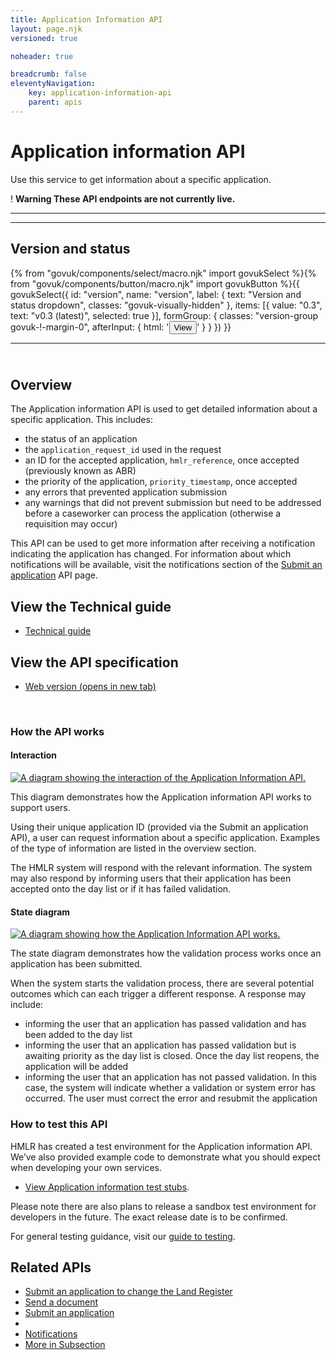 ```yaml
---
title: Application Information API
layout: page.njk
versioned: true

noheader: true

breadcrumb: false
eleventyNavigation:
    key: application-information-api
    parent: apis
---
```


<div class="govuk-grid-row">
  <div class="govuk-grid-column-two-thirds">
    <h1 class="govuk-heading-xl">
      Application information API
    </h1>
    <p class="govuk-body-l">Use this service to get information about a specific application.</p>
    <div class="govuk-warning-text">
      <span class="govuk-warning-text__icon" aria-hidden="true">!</span>
      <strong class="govuk-warning-text__text">
        <span class="govuk-visually-hidden">Warning</span>
        These API endpoints are not currently live.
      </strong>
    </div>
    <hr class="govuk-section-break govuk-section-break--visible">
  </div>
</div>
<div class="govuk-grid-row">
  <div class="govuk-grid-column-two-thirds">
    <hr class="govuk-section-break govuk-section-break--m govuk-section-break--visible govuk-!-margin-top-0">

  <div class="bg-version-grid">
    <div>
        <h2 class="govuk-heading-m govuk-!-margin-0" id="version-and-status">Version and status</h2>
    </div>
{% from "govuk/components/select/macro.njk" import govukSelect %}{% from "govuk/components/button/macro.njk" import govukButton %}{{ govukSelect({
  id: "version",
  name: "version",
  label: {
      text: "Version and status dropdown",
      classes: "govuk-visually-hidden"
  },
  items: [{
      value: "0.3",
      text: "v0.3 (latest)",
      selected: true
  }],
  formGroup: {
      classes: "version-group govuk-!-margin-0",
      afterInput: {
          html: '<button type="submit" 
          class="govuk-button govuk-!-margin-0" 
          data-module="govuk-button"
          onclick="setVersion();"
          >View</button>'
      }
  }
}) }}
  </div>
  <hr class="govuk-section-break govuk-section-break--m govuk-section-break--visible">    
    <div>
      <h2 class="govuk-heading-m" id="overview"><br>Overview</h2>
      <p class="govuk-body">The Application information API is used to get detailed information about a specific
        application. This includes:</p>
      <ul class="govuk-list govuk-list--bullet">
        <li>the status of an application</li>
        <li>the <code class="x-govuk-code x-govuk-code--inline">application_request_id</code> used in the
          request</li>
        <li>an ID for the accepted application, <code
            class="x-govuk-code x-govuk-code--inline">hmlr_reference</code>, once accepted (previously known as
          ABR)</li>
        <li>the priority of the application, <code
            class="x-govuk-code x-govuk-code--inline">priority_timestamp</code>, once accepted</li>
        <li>any errors that prevented application submission</li>
        <li>any warnings that did not prevent submission but need to be addressed before a caseworker can process the
          application (otherwise a requisition may occur)</li>
      </ul>
      <p class="govuk-body">This API can be used to get more information after receiving a notification indicating the
        application has changed. For information about which notifications will be available, visit the notifications
        section of the <a class="govuk-body govuk-link" href="/apis/submit-an-application">Submit an application</a> API
        page.</p>
    </div>
    <div>
      <h2 class="govuk-heading-m" id="view-the-technical-guide">View the Technical guide</h2>
      <ul class="govuk-list">
        <li>
          <a class="govuk-body govuk-link" href="./technical-guide">Technical guide</a>
        </li>
      </ul>
    </div>
    <div>
      <h2 class="govuk-heading-m" id="view-the-api-specification">View the API specification</h2>
      <ul class="govuk-list">
        <li>
          <a class="govuk-body govuk-link"
            href="https://landregistry.github.io/bgtechdoc/vcad/v0_3/vcad-spec.html#tag/Application-information-API"
            rel="noreferrer noopener" target="_blank">Web version (opens in new tab)</a>
        </li>
      </ul>
    </div>
    <br>
    <div>
      <h3 class="govuk-heading-m" id="how-the-service-api-works">How the API works</h3>
      <div class="govuk-!-padding-bottom-3"></div>
      <h4 class="govuk-heading-m">Interaction</h4>
      <div class="govuk-!-padding-bottom-5">
      <a target="_blank" href="/assets/images/ApplicationInformation_interaction_diagram.png"><img src="/assets/images/ApplicationInformation_interaction_diagram.png"
        alt="A diagram showing the interaction of the Application Information API."></a></div>
      <p class="govuk-body">This diagram demonstrates how the Application information API works to support users. </p>
      <p class="govuk-body">Using their unique application ID (provided via the Submit an application API), a user can request information about a specific application. Examples of the type of information are listed in the overview section. </p>
      <p class="govuk-body">The HMLR system will respond with the relevant information. The system may also respond by informing users that their application has been accepted onto the day list or if it has failed validation.</p>
      <h4 class="govuk-heading-m">State diagram</h4>
      <div class="govuk-!-margin-bottom-5">
      <a target="_blank" href="/assets/images/ApplicationInformation_State_diagram.png"><img src="/assets/images/ApplicationInformation_State_diagram.png"
        alt="A diagram showing how the Application Information API works."></a></div>
    </div>
    <div class="govuk-!-padding-bottom-3"></div>
    <p class="govuk-body">The state diagram demonstrates how the validation process works once an application has been submitted.</p>
    <p class="govuk-body">When the system starts the validation process, there are several potential outcomes which can each trigger a different response. A response may include:</p>
    <ul class="govuk-list--bullet">
      <li class="govuk-body">informing the user that an application has passed validation and has been added to the day list</li>
      <li class="govuk-body">informing the user that an application has passed validation but is awaiting priority as the day list is closed. Once the day list reopens, the application will be added</li>
      <li class="govuk-body">informing the user that an application has not passed validation. In this case, the system will indicate whether a validation or system error has occurred. The user must correct the error and resubmit the application</li>
    </ul>
    <div class="govuk-!-padding-bottom-3"></div>
    <div>
      <h3 class="govuk-heading-m" id="how-to-test-this-service-api">How to test this API</h3>
      <p class="govuk-body">HMLR has created a test environment for the Application information API. We’ve also provided example code to demonstrate what you should expect when developing your own services.</p>
      <ul class="govuk-list">
        <li>
          <p class="govuk-body"><a class="govuk-body govuk-link" href="./test-stubs">View
              Application information test stubs</a>.</p>
        </li>
      </ul>
      <div class="govuk-inset-text">Please note there are also plans to release a sandbox test environment for developers in the future. The exact release date is to be confirmed.</div>
      <p class="govuk-body">For general testing guidance, visit our <a class="govuk-body govuk-link"
          href="/a-guide-to-testing">guide to testing</a>.</p>
    </div>
  </div>
  <div class="govuk-grid-column-one-third">
    <aside class="related-items" role="complementary">
      <h2 class="govuk-heading-m" id="related-apis">
        Related APIs
      </h2>
      <nav role="navigation" aria-labelledby="related-apis">
        <ul class="govuk-list govuk-!-font-size-16">
          <li>
            <a class="govuk-body govuk-link" href="/apis/submit-an-application-to-change-the-land-register">
              Submit an application to change the Land Register
            </a>
          </li>
          <li>
            <a class="govuk-body govuk-link" href="/apis/send-a-document">
              Send a document
            </a>
          </li>
          <li>
            <a class="govuk-body govuk-link" href="/apis/submit-an-application">
              Submit an application
            </a>
          </li>
          <li>
          </li>
          <li>
            <a class="govuk-body govuk-link" href="/apis/notifications">
              Notifications
            </a>
          </li>
          <li>
            <a class="govuk-body govuk-link govuk-!-font-weight-bold" href="/find-a-service-api">
              More <span class="govuk-visually-hidden">in Subsection</span>
            </a>
          </li>
        </ul>
      </nav>
    </aside>
  </div>
</div>